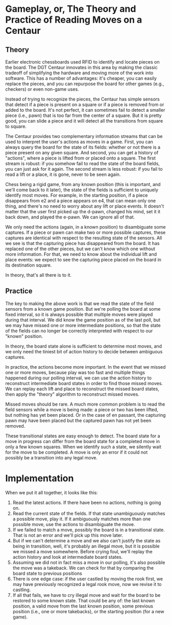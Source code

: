 # Gameplay, or, The Theory and Practice of Reading Moves on a Centaur

## Theory

Earlier electronic chessboards used RFID to identify and locate pieces on the
board. The DGT Centaur innovates in this area by making the classic tradeoff of
simplifying the hardware and moving more of the work into software. This has a
number of advantages: it's cheaper, you can easily replace the pieces, and you
can repurpose the board for other games (e.g., checkers) or even non-game uses.

Instead of trying to recognize the pieces, the Centaur has simple sensors that
detect if a piece is present on a square or if a piece is removed from or added
to the board. It's not perfect, it can sometimes fail to detect a smaller
piece (i.e., pawn) that is too far from the center of a square. But it is
pretty good, you can slide a piece and it will detect all the transitions from
square to square.

The Centaur provides two complementary information streams that can be used to
interpret the user's actions as moves in a game. First, you can always query
the board for the state of its fields: whether or not there is a piece present
on any given square. And second, you can get a history of "actions", where
a piece is lifted from or placed onto a square. The first stream is robust: if
you somehow fail to read the state of the board fields, you can just ask for
it again. The second stream is less robust: if you fail to read a lift or a
place, it is gone, never to be seen again.

Chess being a rigid game, from any known position (this is important, and we'll
come back to it later), the state of the fields is sufficient to uniquely
identify most moves. For example, in the starting position, if a piece
disappears from e2 and a piece appears on e4, that can mean only one thing, and
there's no need to worry about any lift or place events. It doesn't matter that
the user first picked up the d-pawn, changed his mind, set it it back down, and
played the e-pawn. We can ignore all of that.

We only need the actions (again, in a known position) to disambiguate some
captures. If a piece or pawn can make two or more possible captures, these
captures are identical with respect to the resulting state of the sensors. All
we see is that the capturing piece has disappeared from the board. It has
replaced one of the other pieces, but we can't know which one without more
information. For that, we need to know about the individual lift and place
events: we expect to see the capturing piece placed on the board in its
destination square.

In theory, that's all there is to it.

## Practice

The key to making the above work is that we read the state of the field sensors
from a known game position. But we're polling the board at some fixed interval,
so it is always possible that multiple moves were played during that interval.
We did know the game position as of the last poll, but we may have missed one or
more intermediate positions, so that the state of the fields can no longer be
correctly interpreted with respect to our "known" position.

In theory, the board state alone is sufficient to determine most moves, and we
only need the tiniest bit of action history to decide between ambiguous
captures.

In practice, the actions become more important. In the event that we missed one
or more moves, because play was too fast and multiple things happened during our
polling interval, we can use the action history to reconstruct intermediate
board states in order to find those missed moves. We can replay each lift and
place to reconstruct the missed board states, then apply the "theory" algorithm
to reconstruct missed moves.

Missed moves should be rare. A much more common problem is to read the field
sensors while a move is being made: a piece or two has been lifted, but nothing
has yet been placed. Or in the case of en passant, the capturing pawn may have
been placed but the captured pawn has not yet been removed.

These transitional states are easy enough to detect. The board state for a move
in progress can differ from the board state for a completed move in only a few
known squares. When we identify such a state, we silently wait for the move
to be completed. A move is only an error if it could not possibly be a
transition into any legal move.

# Implementation

When we put it all together, it looks like this:

1. Read the latest actions. If there have been no actions, nothing is going on.
2. Read the current state of the fields. If that state unambiguously matches a
   possible move, play it. If it ambiguously matches more than one possible
   move, use the actions to disambiguate the move.
3. If we failed to match a move, possibly the board is in a transitional state.
   That is not an error and we'll pick up this move later.
4. But if we can't determine a move and we also can't justify the state as being
   in transition, well, it's probably an illegal move, but it is possible we
   missed a move somewhere. Before crying foul, we'll replay the action history
   and look at intermediate board states.
5. Assuming we did not in fact miss a move in our polling, it's also possible
   the move was a takeback. We can check for that by comparing the board state
   to previous positions
6. There is one edge case: if the user castled by moving the rook first, we
   may have previously recognized a legal rook move, now we revise it to
   castling.
7. If all that fails, we have to cry illegal move and wait for the board to
   be restored to some known state. That could be any of: the last known
   position, a valid move from the last known position, some previous position
   (i.e., one or more takebacks), or the starting position (for a new game).
